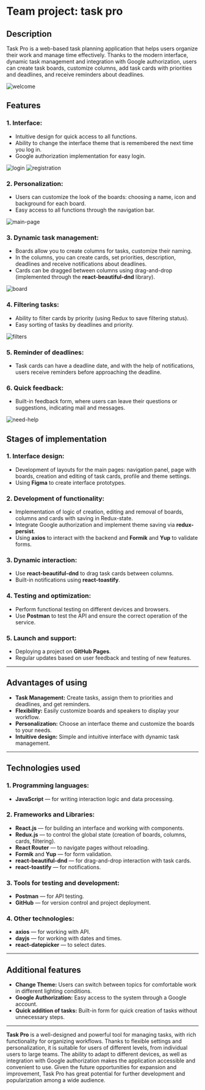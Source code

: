 # Team project: task pro

## Description

Task Pro is a web-based task planning application that helps users organize their work and manage time effectively. Thanks to the modern interface, dynamic task management and integration with Google authorization, users can create task boards, customize columns, add task cards with priorities and deadlines, and receive reminders about deadlines.

![welcome](./src/images/readme/welcome.png)

## Features

### 1. Interface:

- Intuitive design for quick access to all functions.
- Ability to change the interface theme that is remembered the next time you log in.
- Google authorization implementation for easy login.

![login](./src/images/readme/login.png)
![registration](./src/images/readme/registration.png)

### 2. Personalization:

- Users can customize the look of the boards: choosing a name, icon and background for each board.
- Easy access to all functions through the navigation bar.

![main-page](./src/images/readme/main-page.png)

### 3. Dynamic task management:

- Boards allow you to create columns for tasks, customize their naming.
- In the columns, you can create cards, set priorities, description, deadlines and receive notifications about deadlines.
- Cards can be dragged between columns using drag-and-drop (implemented through the **react-beautiful-dnd** library).

![board](./src/images/readme/board.png)

### 4. Filtering tasks:

- Ability to filter cards by priority (using Redux to save filtering status).
- Easy sorting of tasks by deadlines and priority.

![filters](./src/images/readme/filters.png)

### 5. Reminder of deadlines:

- Task cards can have a deadline date, and with the help of notifications, users receive reminders before approaching the deadline.

### 6. Quick feedback:

- Built-in feedback form, where users can leave their questions or suggestions, indicating mail and messages.

![need-help](./src/images/readme/need-help.png)

## Stages of implementation

### 1. Interface design:

- Development of layouts for the main pages: navigation panel, page with boards, creation and editing of task cards, profile and theme settings.
- Using **Figma** to create interface prototypes.

### 2. Development of functionality:

- Implementation of logic of creation, editing and removal of boards, columns and cards with saving in Redux-state.
- Integrate Google authorization and implement theme saving via **redux-persist**.
- Using **axios** to interact with the backend and **Formik** and **Yup** to validate forms.

### 3. Dynamic interaction:

- Use **react-beautiful-dnd** to drag task cards between columns.
- Built-in notifications using **react-toastify**.

### 4. Testing and optimization:

- Perform functional testing on different devices and browsers.
- Use **Postman** to test the API and ensure the correct operation of the service.

### 5. Launch and support:

- Deploying a project on **GitHub Pages**.
- Regular updates based on user feedback and testing of new features.

---

## Advantages of using

- **Task Management:** Create tasks, assign them to priorities and deadlines, and get reminders.
- **Flexibility:** Easily customize boards and speakers to display your workflow.
- **Personalization:** Choose an interface theme and customize the boards to your needs.
- **Intuitive design:** Simple and intuitive interface with dynamic task management.

---

## Technologies used

### 1. Programming languages:

- **JavaScript** — for writing interaction logic and data processing.

### 2. Frameworks and Libraries:

- **React.js** — for building an interface and working with components.
- **Redux.js** — to control the global state (creation of boards, columns, cards, filtering).
- **React Router** — to navigate pages without reloading.
- **Formik** and **Yup** — for form validation.
- **react-beautiful-dnd** — for drag-and-drop interaction with task cards.
- **react-toastify** — for notifications.

### 3. Tools for testing and development:

- **Postman** — for API testing.
- **GitHub** — for version control and project deployment.

### 4. Other technologies:

- **axios** — for working with API.
- **dayjs** — for working with dates and times.
- **react-datepicker** — to select dates.

---

## Additional features

- **Change Theme:** Users can switch between topics for comfortable work in different lighting conditions.
- **Google Authorization:** Easy access to the system through a Google account.
- **Quick addition of tasks:** Built-in form for quick creation of tasks without unnecessary steps.

---

**Task Pro** is a well-designed and powerful tool for managing tasks, with rich functionality for organizing workflows. Thanks to flexible settings and personalization, it is suitable for users of different levels, from individual users to large teams. The ability to adapt to different devices, as well as integration with Google authorization makes the application accessible and convenient to use. Given the future opportunities for expansion and improvement, Task Pro has great potential for further development and popularization among a wide audience.
